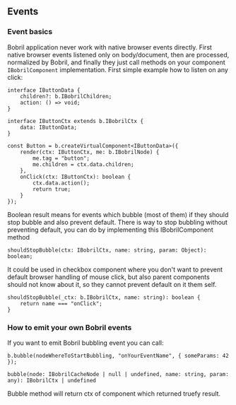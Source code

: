[//]: <> (!!! ORDER OF ROWS IS REQUIRED !!!)
[//]: <> (menuLabel:'Events')
[//]: <> (menuAnchor:'menu-events')
[//]: <> (previous:'bobrilComponent.md';next: 'assets.md')
<h2 id='menu-events'>Events</h2>

### Event basics

Bobril application never work with native browser events directly. First native browser events listened only on body/document, then are processed, normalized by Bobril, and finally they just call methods on your component `IBobrilComponent` implementation. First simple example how to listen on any click:

```
interface IButtonData {
    children?: b.IBobrilChildren;
    action: () => void;
}

interface IButtonCtx extends b.IBobrilCtx {
    data: IButtonData;
}

const Button = b.createVirtualComponent<IButtonData>({
    render(ctx: IButtonCtx, me: b.IBobrilNode) {
        me.tag = "button";
        me.children = ctx.data.children;
    },
    onClick(ctx: IButtonCtx): boolean {
        ctx.data.action();
        return true;
    }
});
```

Boolean result means for events which bubble (most of them) if they should stop bubble and also prevent default. There is way to stop bubbling without preventing default, you can do by implementing this IBobrilComponent method 

```
shouldStopBubble(ctx: IBobrilCtx, name: string, param: Object): boolean;
```

It could be used in checkbox component where you don't want to prevent default browser handling of mouse click, but also parent components should not know about it, so they cannot prevent default on it them self.

```
shouldStopBubble(_ctx: b.IBobrilCtx, name: string): boolean {
    return name === "onClick";
}
```

### How to emit your own Bobril events

If you want to emit Bobril bubbling event you can call:

```
b.bubble(nodeWhereToStartBubbling, "onYourEventName", { someParams: 42 });

bubble(node: IBobrilCacheNode | null | undefined, name: string, param: any): IBobrilCtx | undefined
```

Bubble method will return ctx of component which returned truefy result.

